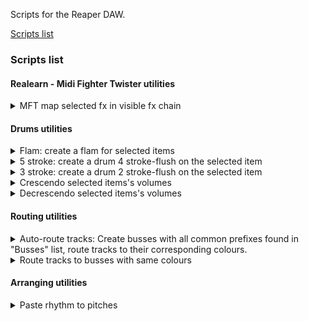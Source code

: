 Scripts for the Reaper DAW.

[Scripts list](#scripts-list) 

### Scripts list
#### Realearn - Midi Fighter Twister utilities
<details>
 <summary>MFT map selected fx in visible fx chain</summary> 

`$REAPERPATH/Scripts/perken/realearn/lua_mapper/MFT_map_selected_fx_in_visible_fx_chain.lua`
##### HOW TO USE: 
  - have a realearn instance on the current track with the Midi fighter's preset loaded in the controller compartment.
  - open the FXchain
  - select some FX in current chain, 
  - focus the arrange view, 
  - call the script
  - focus realearn
  - click button «import from clipboard» 
##### What it does: 
  Each parameter of the selected FX gets assigned a knob on the Midi Fighter Twister.
  Paging is done with side-buttons. 
  Only basic jsfx seem to work correctly atm.
</details>

#### Drums utilities
<details>
 <summary>Flam: create a flam for selected items</summary> 

`$REAPERPATH/Scripts/perken/main/drum_actions/flam.lua`
##### HOW TO USE: 
- in arrange view, select an item and call the action
##### What it does: 
- creates a flam right before the selected items, at a lower volume
- works with midi, too
![Drum Flam script demo](./gifs/drums_flam.gif)
</details>

<details>
 <summary>5 stroke: create a drum 4 stroke-flush on the selected item</summary> 

`$REAPERPATH/Scripts/perken/main/drum_actions/5stroke.lua`
##### HOW TO USE: 
- in arrange view, select an item and call the action
##### What it does: 
- creates a 4stroke right before the selected items, at a lower volume
- works with midi, too
![Drum 5stroke script demo](./gifs/drums_5stroke.gif)
</details>

<details>
 <summary>3 stroke: create a drum 2 stroke-flush on the selected item</summary> 

`$REAPERPATH/Scripts/perken/main/drum_actions/3stroke.lua`
##### HOW TO USE: 
- in arrange view, select an item and call the action
##### What it does: 
- creates a 2stroke right before the selected items, at a lower volume
- works with midi, too
![Drum 3stroke script demo](./gifs/drums_3stroke.gif)
</details>

<details>
 <summary>Crescendo selected items's volumes</summary> 

`$REAPERPATH/Scripts/perken/main/drum_actions/crescendo_items_volumes.lua`
##### HOW TO USE: 
- in arrange view, select some items (preferably next to each other) and call the action
##### What it does: 
- Tweaks the volume of the selected items to create a crescendo
![Drum Crescendo script demo](./gifs/drums_cresc.gif)
</details>

<details>
 <summary>Decrescendo selected items's volumes</summary> 

`$REAPERPATH/Scripts/perken/main/drum_actions/decrescendo_items_volumes.lua`
##### HOW TO USE: 
- in arrange view, select some items (preferably next to each other) and call the action
##### What it does: 
- Tweaks the volume of the selected items to create a decrescendo
![Drum DeCrescendo script demo](./gifs/drums_decresc.gif)
</details>


#### Routing utilities
<details>
 <summary>Auto-route tracks: Create busses with all common prefixes found in "Busses" list, route tracks to their corresponding colours.</summary> 

`$REAPERPATH/Scripts/perken/main/Routing/CreateBusses.lua`
##### HOW TO USE: 
- call action from arrange view
##### What it does: 
- Creates busses with all common prefixes found in "Busses" list.
- Then routes all tracks to their corresponding busses, using matching colors.
- Removes any unused busses.
- Common Prefixes are:
- "BA", "BGV", "BR", "Choir", "DR", "FX", "FullMix", "GTR", "Keys", "LD", "PD", "PL", "PNO", "PRC ", "STR", "TXT", "WD",
![Auto-route busses demo](./gifs/build_busses.gif)
</details>
<details>
 <summary>Route tracks to busses with same colours</summary> 

`$REAPERPATH/Scripts/perken/main/Routing/routeColoursToBusses.lua`
##### HOW TO USE: 
- call action from arrange view
##### What it does: 
- assuming all the needed busses are already in the session,
- route all tracks with "bus" in name to receive from other tracks with same color
</details>

#### Arranging utilities
<details>
 <summary>Paste rhythm to pitches</summary> 
Mod from Pandabot's excellent [Paste Rhythm](https://forum.cockos.com/showthread.php?t=214231). Difference is, my version doesn't require a special copy action

`$REAPERPATH/Scripts/perken/main/pasteRhythmToPitches.lua`
##### HOW TO USE: 
- copy an item in arrange view
- select another item, call the action
##### What it does: 
- pastes the copied item's rhythm to current item's pitches
</details>